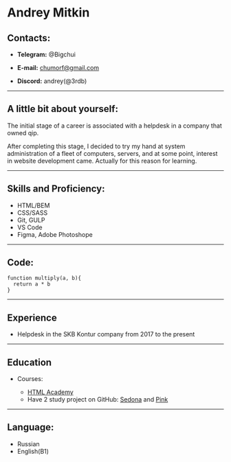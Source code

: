 # Andrey Mitkin
## Contacts:

* **Telegram:** @Bigchui

* **E-mail:** chumorf@gmail.com

* **Discord:** andrey(@3rdb)

***

## A little bit about yourself:

The initial stage of a career is associated with a helpdesk in a company that owned qip. 

After completing this stage, I decided to try my hand at system administration of a fleet of computers, servers, and at some point, interest in website development came. Actually for this reason for learning.

***

## Skills and Proficiency:

* HTML/BEM
* CSS/SASS
* Git, GULP 
* VS Code
* Figma, Adobe Photoshope

***

## Code: 

```
function multiply(a, b){
  return a * b
}
```

*** 

## Experience

* Helpdesk in the SKB Kontur company from 2017 to the present

***

## Education

* Courses:

    + [HTML Academy](https://htmlacademy.ru/profile/id465209)
    + Have 2 study project on GitHub: [Sedona](https://github.com/3rdb/465209-sedona-27) and [Pink](https://github.com/3rdb/465209-pink-19)

***

## Language: 

* Russian
* English(B1)
